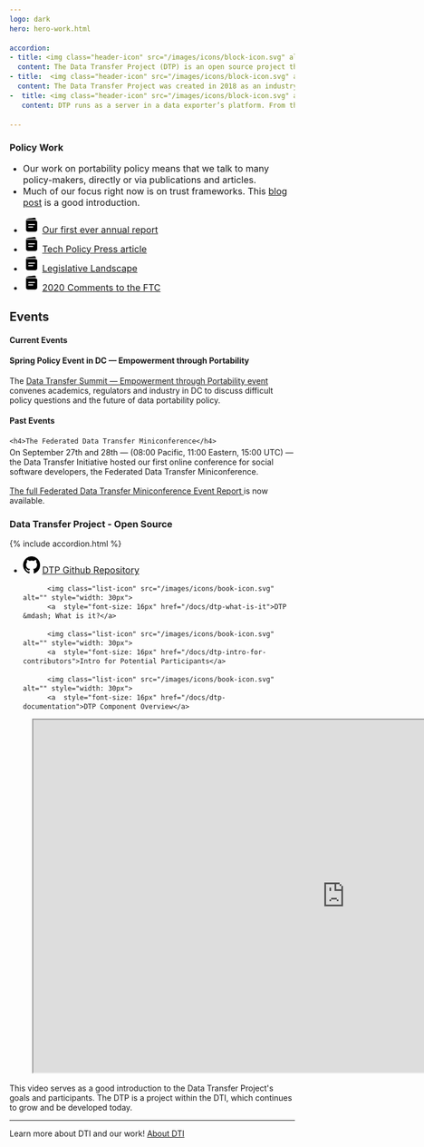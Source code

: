 ```yaml
---
logo: dark
hero: hero-work.html

accordion:
- title: <img class="header-icon" src="/images/icons/block-icon.svg" alt="" height="40" /><b>Building on Existing APIs</b>
  content: The Data Transfer Project (DTP) is an open source project that uses services’ existing APIs and authorization mechanisms to access data. It then uses service specific adapters to transfer that data into a common format, and then back into the new service’s API. DTP continues to be developed and grow today.
- title:  <img class="header-icon" src="/images/icons/block-icon.svg" alt="" height="40" /> <b>History</b>
  content: The Data Transfer Project was created in 2018 as an industry collaboration with a mission of enabling users to complete simple, fast, and secure data transfers directly between services. Since its creation, the project has built an open source technology framework that powers direct data transfer features within Google Takeout, Facebook’s Transfer your Information, and Apple’s Data and Privacy page, as well as software libraries that connect to over a dozen additional services..
-  title: <img class="header-icon" src="/images/icons/block-icon.svg" alt="" height="40" /><b> How it Works</b>
   content: DTP runs as a server in a data exporter’s platform. From there, it makes it easier for the data exporter to offer destinations for porting, exporting or backing up data, even in large volume. In turn this allows people to switch services or try new and innovative products. Without DTP, transferring a copy of data from one service to another can be a time consuming process, requiring a user to download a copy of their data to a local device and re-upload it to a new service. This can be particularly challenging for mobile-only users, those with limited bandwidth, and in markets where people pay-as-they-go for data usage. Direct service-to-service portability removes the need for local device storage and transfer -– enabling users to move their data directly between services.

---
```


<section>
  <h3>Policy Work</h3>

  <div class="our-work-intro-container">
    <ul class="our-work-intro">
      <li style="font-size: 16px">
        Our work on portability policy means that we talk to many policy-makers, directly or via
        publications and articles.
      </li>
      <li style="font-size: 16px">Much of our focus right now is on trust frameworks.  This <a href="/blog/2023/11/07/framework-trust">blog post</a> is a good introduction.
      </li>
    </ul>
    <nav class="our-work-nav">
      <ul class="work-nav-list">
        <li>
          <img class="list-icon" src="/images/icons/book-icon.svg" alt="" style="width: 30px">
          <a style="font-size: 16px" href="/assets/DTI-Annual-Report-2023.pdf">Our first ever annual report</a> 
        </li>  
        <li>
          <img class="list-icon" src="/images/icons/book-icon.svg" alt="" style="width: 30px">
          <a style="font-size: 16px" href="/assets/TPP-direct-data-transfers.pdf">Tech Policy Press article</a> 
        </li>
        <li>
          <img class="list-icon" src="/images/icons/book-icon.svg" alt="" style="width: 30px">
          <a style="font-size: 16px" href="assets/dti-leglandscape.pdf">Legislative Landscape</a>
        </li>
        <li>
          <img class="list-icon" src="/images/icons/book-icon.svg" alt="" style="width: 30px">
          <a style="font-size: 16px" href="https://www.regulations.gov/document/FTC-2020-0062-0010" rel="noopener nofollow" target="_blank">2020 Comments to the FTC</a>
        </li>
      </ul>
    </nav>
  </div>

</section>

<section class="slanted-background ourwork-container" style="--slanted-bg-color: var(--light-green)">
  <h2>Events</h2>
  <h4>Current Events</h4>

  <div>
    <h4>
      Spring Policy Event in DC &mdash; Empowerment through Portability
    </h4>
    <p>
      The <a href="/docs/feb29summit.html">Data Transfer Summit &mdash; Empowerment through Portability event</a> convenes academics, regulators and industry in DC to discuss difficult policy questions and the future of data portability policy.
    </p>
  </div>
  <h4>Past Events</h4>

    <h4>The Federated Data Transfer Miniconference</h4>

 <div style="margin-top: -10px">
    <p>
      On September 27th and 28th &mdash; (08:00 Pacific, 11:00 Eastern, 15:00 UTC) &mdash; the Data Transfer Initiative hosted our first online conference for social software developers, the Federated Data Transfer Miniconference.
   <br/> <br/>
      <a href="/docs/dtp-federated-miniconference-report">
        The full Federated Data Transfer Miniconference Event Report
      </a> is now available.
    </p>
  </div>
</section>



<section>
  <h3 class="our-work-h3">
    Data Transfer Project - Open Source</h3>
{% include accordion.html %}



  <div class="our-work-intro-container">
       <nav class="our-work-nav">
        <ul class="work-nav-list">
         <li>
<img class="list-icon" src="/images/icons/github-solid.svg" alt=""  style="width: 30px">
          <a style="font-size: 16px" href="https://github.com/dtinit" rel="noopener nofollow" target="_blank">DTP Github Repository</a>

          <img class="list-icon" src="/images/icons/book-icon.svg" alt="" style="width: 30px">
          <a  style="font-size: 16px" href="/docs/dtp-what-is-it">DTP &mdash; What is it?</a>
      
          <img class="list-icon" src="/images/icons/book-icon.svg" alt="" style="width: 30px">
          <a  style="font-size: 16px" href="/docs/dtp-intro-for-contributors">Intro for Potential Participants</a>
      
          <img class="list-icon" src="/images/icons/book-icon.svg" alt="" style="width: 30px">
          <a  style="font-size: 16px" href="/docs/dtp-documentation">DTP Component Overview</a>
</li>
      </ul>
    </nav>
  </div>



</section>

<section class="slanted-background">
  <figure class="video-wrapper">
    <iframe class="video-embed" width="1100" height="622" src="https://www.youtube-nocookie.com/embed/_mVhmDnhrWo?si=BYbCUhmeT34HCHwQ" title="YouTube video player that plays a video describing the Data Transfer Project" allow="accelerometer; clipboard-write; encrypted-media; gyroscope; picture-in-picture; web-share" allowfullscreen></iframe>
  </figure>
  <figcaption class="video-description">
    This video serves as a good introduction to the Data Transfer Project's goals and participants. The DTP is a project within the DTI, which continues to grow and be developed today.
  </figcaption>
</section>


<hr/>

<p class="home-learn-more"> 
  <span>
		Learn more about DTI and our work!
	</span>
	<a class="button" href="/about">About DTI</a>
</p>


